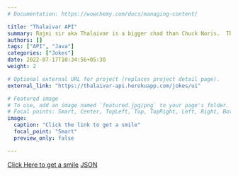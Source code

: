 ```yaml
---
# Documentation: https://wowchemy.com/docs/managing-content/

title: "Thalaivar API"
summary: Rajni sir aka Thalaivar is a bigger chad than Chuck Noris.  This API randomly selects a joke and uses google search APIs to fetch and display an image that suits the joke. It is funny. [Click Here to get a smile](https://thalaivar-api.herokuapp.com/jokes/ui)
authors: []
tags: ["API", "Java"]
categories: ["Jokes"]
date: 2022-07-17T10:34:56+05:30
weight: 2

# Optional external URL for project (replaces project detail page).
external_link: "https://thalaivar-api.herokuapp.com/jokes/ui"

# Featured image
# To use, add an image named `featured.jpg/png` to your page's folder.
# Focal points: Smart, Center, TopLeft, Top, TopRight, Left, Right, BottomLeft, Bottom, BottomRight.
image:
  caption: "Click the link to get a smile"
  focal_point: "Smart"
  preview_only: false

---
```


[Click Here to get a smile](https://thalaivar-api.herokuapp.com/jokes/ui)
[JSON](https://thalaivar-api.herokuapp.com/jokes/random)
